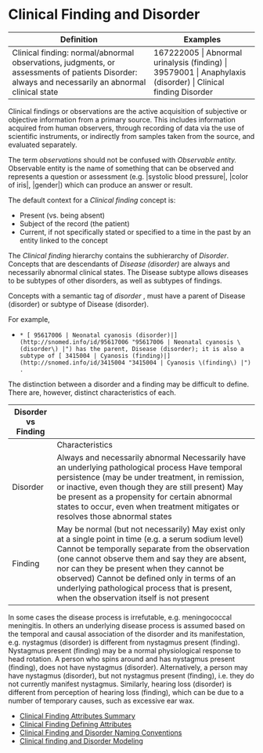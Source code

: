 # Clinical Finding and Disorder



| Definition | Examples |
|---|---|
| Clinical finding: normal/abnormal observations, judgments, or assessments of patients Disorder: always and necessarily an abnormal clinical state | 167222005 \| Abnormal urinalysis (finding) \| 39579001 \| Anaphylaxis (disorder) \| Clinical finding Disorder |

Clinical findings or observations are the active acquisition of subjective or objective information from a primary source. This includes information acquired from human observers, through recording of data via the use of scientific instruments, or indirectly from samples taken from the source, and evaluated separately.

The term _observations_ should not be confused with _Observable entity._ Observable entity is the name of something that can be observed and represents a question or assessment (e.g. |systolic blood pressure|, |color of iris|, |gender|) which can produce an answer or result.

The default context for a _Clinical finding_ concept is:

  * Present (vs. being absent)
  * Subject of the record (the patient)
  * Current, if not specifically stated or specified to a time in the past by an entity linked to the concept

The _Clinical finding_ hierarchy contains the subhierarchy of _Disorder_. Concepts that are descendants of _Disease (disorder)_ are always and necessarily abnormal clinical states. The Disease subtype allows diseases to be subtypes of other disorders, as well as subtypes of findings.

Concepts with a semantic tag of  _disorder_ , must have a parent of Disease (disorder) or subtype of Disease (disorder).

For example, 

  *     * [ 95617006 | Neonatal cyanosis (disorder)|](http://snomed.info/id/95617006 "95617006 | Neonatal cyanosis \(disorder\) |") has the parent, Disease (disorder); it is also a subtype of [ 3415004 | Cyanosis (finding)|](http://snomed.info/id/3415004 "3415004 | Cyanosis \(finding\) |") . 

The distinction between a disorder and a finding may be difficult to define. There are, however, distinct characteristics of each. 

| Disorder vs Finding |   |
|---|---|
|   | Characteristics |
| Disorder | Always and necessarily abnormal Necessarily have an underlying pathological process Have temporal persistence (may be under treatment, in remission, or inactive, even though they are still present) May be present as a propensity for certain abnormal states to occur, even when treatment mitigates or resolves those abnormal states |
| Finding | May be normal (but not necessarily) May exist only at a single point in time (e.g. a serum sodium level) Cannot be temporally separate from the observation (one cannot observe them and say they are absent, nor can they be present when they cannot be observed) Cannot be defined only in terms of an underlying pathological process that is present, when the observation itself is not present |

In some cases the disease process is irrefutable, e.g. meningococcal meningitis. In others an underlying disease process is assumed based on the temporal and causal association of the disorder and its manifestation, e.g. nystagmus (disorder) is different from nystagmus present (finding). Nystagmus present (finding) may be a normal physiological response to head rotation. A person who spins around and has nystagmus present (finding), does not have nystagmus (disorder). Alternatively, a person may have nystagmus (disorder), but not nystagmus present (finding), i.e. they do not currently manifest nystagmus. Similarly, hearing loss (disorder) is different from perception of hearing loss (finding), which can be due to a number of temporary causes, such as excessive ear wax. 

  * [Clinical Finding Attributes Summary](Clinical-Finding-Attributes-Summary_179930720.html)
  * [Clinical Finding Defining Attributes](Clinical-Finding-Defining-Attributes_179930722.html)
  * [Clinical Finding and Disorder Naming Conventions](Clinical-Finding-and-Disorder-Naming-Conventions_179930734.html)
  * [Clinical finding and Disorder Modeling](Clinical-finding-and-Disorder-Modeling_179930749.html)

